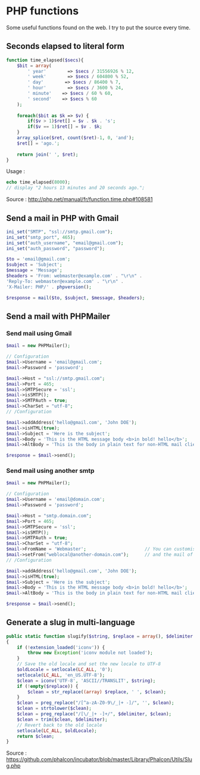 # PHP functions

Some useful functions found on the web. I try to put the source every time.

## Seconds elapsed to literal form

```php
function time_elapsed($secs){
	$bit = array(
		' year'        => $secs / 31556926 % 12,
		' week'        => $secs / 604800 % 52,
		' day'        => $secs / 86400 % 7,
		' hour'        => $secs / 3600 % 24,
		' minute'    => $secs / 60 % 60,
		' second'    => $secs % 60
	);
	
	foreach($bit as $k => $v) {
		if($v > 1)$ret[] = $v . $k . 's';
		if($v == 1)$ret[] = $v . $k;
	}
	array_splice($ret, count($ret)-1, 0, 'and');
	$ret[] = 'ago.';
	
	return join(' ', $ret);
}
```

Usage :

```php
echo time_elapsed(8000);
// display "2 hours 13 minutes and 20 seconds ago.";
```

Source : http://php.net/manual/fr/function.time.php#108581

## Send a mail in PHP with Gmail

```php
ini_set("SMTP", "ssl://smtp.gmail.com");
ini_set("smtp_port", 465);
ini_set("auth_username", "email@gmail.com");
ini_set("auth_password", "password");

$to = 'email@gmail.com';	
$subject = 'Subject';
$message = 'Message';
$headers = 'From: webmaster@example.com' . "\r\n" .
'Reply-To: webmaster@example.com' . "\r\n" .
'X-Mailer: PHP/' . phpversion();

$response = mail($to, $subject, $message, $headers);
```

## Send a mail with PHPMailer

### Send mail using Gmail

```php
$mail = new PHPMailer();

// Configuration
$mail->Username = 'email@gmail.com';
$mail->Password = 'password';

$mail->Host = "ssl://smtp.gmail.com";
$mail->Port = 465;
$mail->SMTPSecure = 'ssl';
$mail->isSMTP();
$mail->SMTPAuth = true;
$mail->CharSet = "utf-8";
// /Configuration

$mail->addAddress('hello@gmail.com', 'John DOE');
$mail->isHTML(true);
$mail->Subject = 'Here is the subject';
$mail->Body = 'This is the HTML message body <b>in bold! hello</b>';
$mail->AltBody = 'This is the body in plain text for non-HTML mail clients';

$response = $mail->send();
```

### Send mail using another smtp

```php
$mail = new PHPMailer();

// Configuration
$mail->Username = 'email@domain.com';
$mail->Password = 'password';

$mail->Host = "smtp.domain.com";
$mail->Port = 465;
$mail->SMTPSecure = 'ssl';
$mail->isSMTP();
$mail->SMTPAuth = true;
$mail->CharSet = "utf-8";
$mail->FromName = 'Webmaster';						// You can customise the name
$mail->setFrom("weblocal@another-domain.com");		// and the mail of the sender
// /Configuration

$mail->addAddress('hello@gmail.com', 'John DOE');
$mail->isHTML(true);
$mail->Subject = 'Here is the subject';
$mail->Body = 'This is the HTML message body <b>in bold! hello</b>';
$mail->AltBody = 'This is the body in plain text for non-HTML mail clients';

$response = $mail->send();
```

## Generate a slug in multi-language

```php
public static function slugify($string, $replace = array(), $delimiter = '-')
{
	if (!extension_loaded('iconv')) {
		throw new Exception('iconv module not loaded');
	}
	// Save the old locale and set the new locale to UTF-8
	$oldLocale = setlocale(LC_ALL, '0');
	setlocale(LC_ALL, 'en_US.UTF-8');
	$clean = iconv('UTF-8', 'ASCII//TRANSLIT', $string);
	if (!empty($replace)) {
		$clean = str_replace((array) $replace, ' ', $clean);
	}
	$clean = preg_replace("/[^a-zA-Z0-9\/_|+ -]/", '', $clean);
	$clean = strtolower($clean);
	$clean = preg_replace("/[\/_|+ -]+/", $delimiter, $clean);
	$clean = trim($clean, $delimiter);
	// Revert back to the old locale
	setlocale(LC_ALL, $oldLocale);
	return $clean;
}
```

Source : https://github.com/phalcon/incubator/blob/master/Library/Phalcon/Utils/Slug.php
